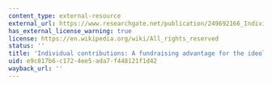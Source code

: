 ```yaml
---
content_type: external-resource
external_url: https://www.researchgate.net/publication/249692166_Individual_Contributions_A_Fundraising_Advantage_for_the_Ideologically_Extreme
has_external_license_warning: true
license: https://en.wikipedia.org/wiki/All_rights_reserved
status: ''
title: 'Individual contributions: A fundraising advantage for the ideologically extreme?'
uid: e9c817b6-c172-4ee5-ada7-f448121f1d42
wayback_url: ''
---
```

